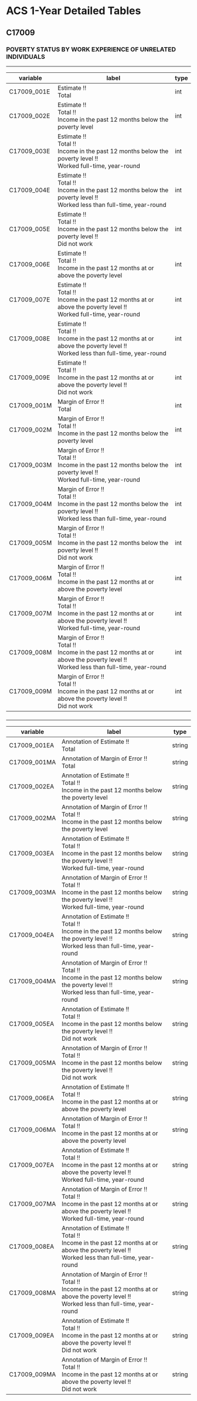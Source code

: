 # ACS 1-Year Detailed Tables

## C17009

### POVERTY STATUS BY WORK EXPERIENCE OF UNRELATED INDIVIDUALS

___

| variable | label | type |
| ----- | ----- | ----- |
| C17009_001E | Estimate !!<br>Total | int |
| C17009_002E | Estimate !!<br>Total !!<br>Income in the past 12 months below the poverty level | int |
| C17009_003E | Estimate !!<br>Total !!<br>Income in the past 12 months below the poverty level !!<br>Worked full-time, year-round | int |
| C17009_004E | Estimate !!<br>Total !!<br>Income in the past 12 months below the poverty level !!<br>Worked less than full-time, year-round | int |
| C17009_005E | Estimate !!<br>Total !!<br>Income in the past 12 months below the poverty level !!<br>Did not work | int |
| C17009_006E | Estimate !!<br>Total !!<br>Income in the past 12 months at or above the poverty level | int |
| C17009_007E | Estimate !!<br>Total !!<br>Income in the past 12 months at or above the poverty level !!<br>Worked full-time, year-round | int |
| C17009_008E | Estimate !!<br>Total !!<br>Income in the past 12 months at or above the poverty level !!<br>Worked less than full-time, year-round | int |
| C17009_009E | Estimate !!<br>Total !!<br>Income in the past 12 months at or above the poverty level !!<br>Did not work | int |
| C17009_001M | Margin of Error !!<br>Total | int |
| C17009_002M | Margin of Error !!<br>Total !!<br>Income in the past 12 months below the poverty level | int |
| C17009_003M | Margin of Error !!<br>Total !!<br>Income in the past 12 months below the poverty level !!<br>Worked full-time, year-round | int |
| C17009_004M | Margin of Error !!<br>Total !!<br>Income in the past 12 months below the poverty level !!<br>Worked less than full-time, year-round | int |
| C17009_005M | Margin of Error !!<br>Total !!<br>Income in the past 12 months below the poverty level !!<br>Did not work | int |
| C17009_006M | Margin of Error !!<br>Total !!<br>Income in the past 12 months at or above the poverty level | int |
| C17009_007M | Margin of Error !!<br>Total !!<br>Income in the past 12 months at or above the poverty level !!<br>Worked full-time, year-round | int |
| C17009_008M | Margin of Error !!<br>Total !!<br>Income in the past 12 months at or above the poverty level !!<br>Worked less than full-time, year-round | int |
| C17009_009M | Margin of Error !!<br>Total !!<br>Income in the past 12 months at or above the poverty level !!<br>Did not work | int |
### 

___

| variable | label | type |
| ----- | ----- | ----- |
| C17009_001EA | Annotation of Estimate !!<br>Total | string |
| C17009_001MA | Annotation of Margin of Error !!<br>Total | string |
| C17009_002EA | Annotation of Estimate !!<br>Total !!<br>Income in the past 12 months below the poverty level | string |
| C17009_002MA | Annotation of Margin of Error !!<br>Total !!<br>Income in the past 12 months below the poverty level | string |
| C17009_003EA | Annotation of Estimate !!<br>Total !!<br>Income in the past 12 months below the poverty level !!<br>Worked full-time, year-round | string |
| C17009_003MA | Annotation of Margin of Error !!<br>Total !!<br>Income in the past 12 months below the poverty level !!<br>Worked full-time, year-round | string |
| C17009_004EA | Annotation of Estimate !!<br>Total !!<br>Income in the past 12 months below the poverty level !!<br>Worked less than full-time, year-round | string |
| C17009_004MA | Annotation of Margin of Error !!<br>Total !!<br>Income in the past 12 months below the poverty level !!<br>Worked less than full-time, year-round | string |
| C17009_005EA | Annotation of Estimate !!<br>Total !!<br>Income in the past 12 months below the poverty level !!<br>Did not work | string |
| C17009_005MA | Annotation of Margin of Error !!<br>Total !!<br>Income in the past 12 months below the poverty level !!<br>Did not work | string |
| C17009_006EA | Annotation of Estimate !!<br>Total !!<br>Income in the past 12 months at or above the poverty level | string |
| C17009_006MA | Annotation of Margin of Error !!<br>Total !!<br>Income in the past 12 months at or above the poverty level | string |
| C17009_007EA | Annotation of Estimate !!<br>Total !!<br>Income in the past 12 months at or above the poverty level !!<br>Worked full-time, year-round | string |
| C17009_007MA | Annotation of Margin of Error !!<br>Total !!<br>Income in the past 12 months at or above the poverty level !!<br>Worked full-time, year-round | string |
| C17009_008EA | Annotation of Estimate !!<br>Total !!<br>Income in the past 12 months at or above the poverty level !!<br>Worked less than full-time, year-round | string |
| C17009_008MA | Annotation of Margin of Error !!<br>Total !!<br>Income in the past 12 months at or above the poverty level !!<br>Worked less than full-time, year-round | string |
| C17009_009EA | Annotation of Estimate !!<br>Total !!<br>Income in the past 12 months at or above the poverty level !!<br>Did not work | string |
| C17009_009MA | Annotation of Margin of Error !!<br>Total !!<br>Income in the past 12 months at or above the poverty level !!<br>Did not work | string |

